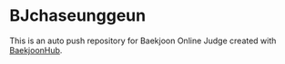 # BJchaseunggeun
This is an auto push repository for Baekjoon Online Judge created with [BaekjoonHub](https://github.com/BaekjoonHub/BaekjoonHub).
